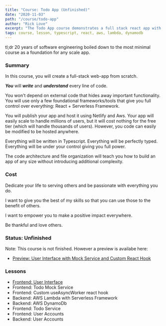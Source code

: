 ```yaml
---
title: "Course: Todo App (Unfinished)"
date: "2020-11-03"
path: "/course/todo-app"
author: "Rick Love"
excerpt: "The Todo App course demonstrates a full stack react app with lambda and dynamodb backend from scratch"
tags: course, lesson, typescript, react, aws, lambda, dynamodb
---
```


tl;dr 20 years of software engineering boiled down to the most minimal course as a foundation for any scale app.

### Summary

In this course, you will create a full-stack web-app from scratch.

***You*** will ***write*** and ***understand*** every line of code. 

You won't depend on external code that hides away important functionality. You will use only a few foundational frameworks/tools that give you full control over everything: React + Serverless Framework. 

You will publish your app and host it using Netlify and Aws. Your app will easily scale to handle millions of users, but it will cost nothing for the free tier (which will handle thousands of users). However, you code can easily be modified to be hosted anywhere.

Everything will be written in Typescript. Everything will be perfectly typed. Everything will be under your control giving you full power.

The code architecture and file organization will teach you how to build an app of any size without introducing additional complexity.

### Cost

Dedicate your life to serving others and be passionate with everything you do.

I want to give you the best of my skills so that you can use those to the benefit of others.

I want to empower you to make a positive impact everywhere.

Be thankful and love others.

### Status: Unfinished

Note: This course is not finished. However a preview is availabe here:

- [Preview: User Interface with Mock Service and Custom React Hook](/lessons/02-TodoApp)

### Lessons

- [Frontend: User Interface](/lessons/02-TodoApp)
- Frontend: Todo Mock Service
- Frontend: Custom useAsyncWorker react hook
- Backend: AWS Lambda with Serverless Framework
- Backend: AWS DynamoDb
- Frontend: Todo Service
- Frontend: User Accounts
- Backend: User Accounts
